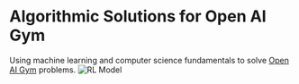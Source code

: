 # Algorithmic Solutions for Open AI Gym

Using machine learning and computer science fundamentals to solve [Open AI Gym](https://gym.openai.com/) problems.
![RL Model](reinforcement_learning.png')

